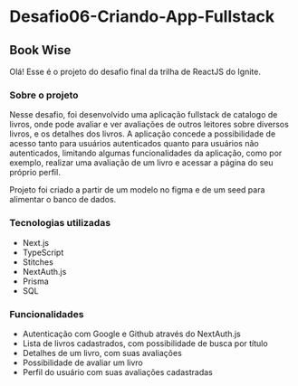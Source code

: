 # Desafio06-Criando-App-Fullstack

## Book Wise

Olá! Esse é o projeto do desafio final da trilha de ReactJS do Ignite.

### Sobre o projeto

Nesse desafio, foi desenvolvido uma aplicação fullstack de catalogo de livros, onde pode avaliar e ver avaliações de outros leitores sobre diversos livros, e os detalhes dos livros. A aplicação concede a possibilidade de acesso tanto para usuários autenticados quanto para usuários não autenticados, limitando algumas funcionalidades da aplicação, como por exemplo, realizar uma avaliação de um livro e acessar a página do seu próprio perfil.

Projeto foi criado a partir de um modelo no figma e de um seed para alimentar o banco de dados.

### Tecnologias utilizadas

- Next.js
- TypeScript
- Stitches
- NextAuth.js
- Prisma
- SQL

### Funcionalidades

- Autenticação com Google e Github através do NextAuth.js
- Lista de livros cadastrados, com possibilidade de busca por título
- Detalhes de um livro, com suas avaliações
- Possibilidade de avaliar um livro
- Perfil do usuário com suas avaliações cadastradas